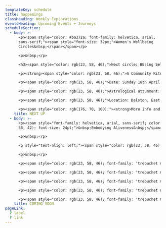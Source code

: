 ```yaml
---
templateKey: schedule
title: happenings
classHeading: Weekly Explorations
eventsHeading: Upcoming Events + Journeys
scheduleSection:
  - body: >-
      <p><span style="color: #ba372a; font-family: helvetica, arial,
      sans-serif;"><span style="font-size: 32px;">Women's Wellbeing
      Circles&nbsp;</span></span></p>

      <p>&nbsp;</p>

      <h3><span style="color: rgb(23, 58, 46);">Next circle: BE:ing Self Love</span></h3>

      <p><strong><span style="color: rgb(23, 58, 46);">A Community Ritual for Black Women and Women of Colour</span></strong></p>

      <p><span style="color: rgb(23, 58, 46);">Date: Sunday 16th April 2023</span></p>

      <p><span style="color: rgb(23, 58, 46);">Astrological attunment: New Moon in Taurus&nbsp;</span></p>

      <p><span style="color: rgb(23, 58, 46);">Location: Dalston, East London</span></p>

      <p><span style="color: rgb(176, 70, 100);"><strong>More info and booking coming soon</strong></span></p>
    title: NEXT UP
  - body: >-
      <p><span style="font-family: helvetica, arial, sans-serif; color: rgb(186,
      55, 42); font-size: 24pt;">&nbsp;Embodying Aliveness&nbsp;</span></p>

      <p>&nbsp;</p>

      <p style="text-align: left;"><span style="color: rgb(23, 58, 46); font-family: 'trebuchet ms', geneva, sans-serif;"><strong>A Collective Self-Care &amp; Empowerment Journey </strong></span></p>

      <p>&nbsp;</p>

      <p><span style="color: rgb(23, 58, 46); font-family: 'trebuchet ms', geneva, sans-serif;">Embodying Aliveness is a rite of passage created for Black Women and Women of Colour, who seek an intentional space and time to experience more ease and joy in your life.&nbsp;</span></p>

      <p><span style="color: rgb(23, 58, 46); font-family: 'trebuchet ms', geneva, sans-serif;">Join this collective self-care and empowerment journey to explore embodied heart-centred practice through self-inquiry, movement, breath awareness, creative expression and deep rest.</span></p>

      <p><span style="color: rgb(23, 58, 46); font-family: 'trebuchet ms', geneva, sans-serif;">Here you belong, you are seen, heard and celebrated, just as you are. Together we&rsquo;ll create a compassionate and caring community that bears witness to our collective and individual journeys. Each of us giving the other permission to show up, authentically and unapologetically.&nbsp;</span></p>

      <p><span style="color: rgb(23, 58, 46); font-family: 'trebuchet ms', geneva, sans-serif;">Women have gathered like this for millenia. This is a radical act in today&rsquo;s world where our minds are overloaded, our bodies marginalised and our emotional wounds neglected. </span></p>

      <p><span style="color: rgb(23, 58, 46); font-family: 'trebuchet ms', geneva, sans-serif;">This is an invitation to re-member the old ways, to navigate new days, exploring your resource and capacity, to be with the full spectrum of what it feels to be You, Alive, here, now.</span></p>
    title: COMING SOON
pageLink:
  ? label
  ? link
---
```

